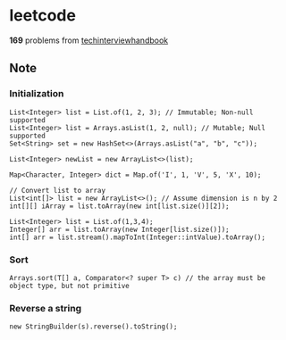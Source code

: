 # leetcode
**169** problems from [techinterviewhandbook](https://www.techinterviewhandbook.org/grind75?weeks=4&hours=40&mode=all&order=topics&grouping=topics#)

## Note
### Initialization
```
List<Integer> list = List.of(1, 2, 3); // Immutable; Non-null supported
List<Integer> list = Arrays.asList(1, 2, null); // Mutable; Null supported
Set<String> set = new HashSet<>(Arrays.asList("a", "b", "c"));

List<Integer> newList = new ArrayList<>(list);

Map<Character, Integer> dict = Map.of('I', 1, 'V', 5, 'X', 10);

// Convert list to array
List<int[]> list = new ArrayList<>(); // Assume dimension is n by 2
int[][] iArray = list.toArray(new int[list.size()][2]);

List<Integer> list = List.of(1,3,4);
Integer[] arr = list.toArray(new Integer[list.size()]);
int[] arr = list.stream().mapToInt(Integer::intValue).toArray();
```
### Sort
```
Arrays.sort(T[] a, Comparator<? super T> c) // the array must be object type, but not primitive 
```
### Reverse a string
```
new StringBuilder(s).reverse().toString();
```